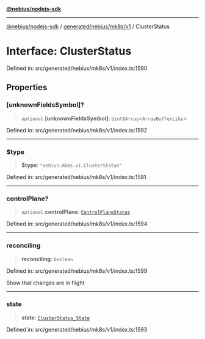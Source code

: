 [**@nebius/nodejs-sdk**](../../../../../README.md)

***

[@nebius/nodejs-sdk](../../../../../README.md) / [generated/nebius/mk8s/v1](../README.md) / ClusterStatus

# Interface: ClusterStatus

Defined in: src/generated/nebius/mk8s/v1/index.ts:1590

## Properties

### \[unknownFieldsSymbol\]?

> `optional` **\[unknownFieldsSymbol\]**: `Uint8Array`\<`ArrayBufferLike`\>

Defined in: src/generated/nebius/mk8s/v1/index.ts:1592

***

### $type

> **$type**: `"nebius.mk8s.v1.ClusterStatus"`

Defined in: src/generated/nebius/mk8s/v1/index.ts:1591

***

### controlPlane?

> `optional` **controlPlane**: [`ControlPlaneStatus`](ControlPlaneStatus.md)

Defined in: src/generated/nebius/mk8s/v1/index.ts:1594

***

### reconciling

> **reconciling**: `boolean`

Defined in: src/generated/nebius/mk8s/v1/index.ts:1599

Show that changes are in flight

***

### state

> **state**: [`ClusterStatus_State`](../type-aliases/ClusterStatus_State.md)

Defined in: src/generated/nebius/mk8s/v1/index.ts:1593
